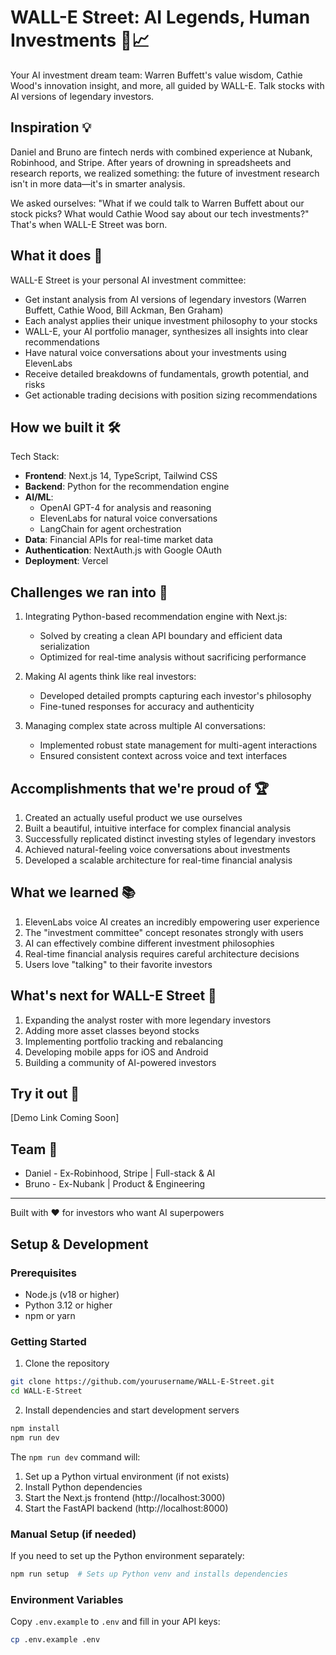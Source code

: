 # WALL-E Street: AI Legends, Human Investments 🤖📈

Your AI investment dream team: Warren Buffett's value wisdom, Cathie Wood's innovation insight, and more, all guided by WALL-E. Talk stocks with AI versions of legendary investors.

## Inspiration 💡

Daniel and Bruno are fintech nerds with combined experience at Nubank, Robinhood, and Stripe. After years of drowning in spreadsheets and research reports, we realized something: the future of investment research isn't in more data—it's in smarter analysis.

We asked ourselves: "What if we could talk to Warren Buffett about our stock picks? What would Cathie Wood say about our tech investments?" That's when WALL-E Street was born.

## What it does 🚀

WALL-E Street is your personal AI investment committee:
- Get instant analysis from AI versions of legendary investors (Warren Buffett, Cathie Wood, Bill Ackman, Ben Graham)
- Each analyst applies their unique investment philosophy to your stocks
- WALL-E, your AI portfolio manager, synthesizes all insights into clear recommendations
- Have natural voice conversations about your investments using ElevenLabs
- Receive detailed breakdowns of fundamentals, growth potential, and risks
- Get actionable trading decisions with position sizing recommendations

## How we built it 🛠️

Tech Stack:
- **Frontend**: Next.js 14, TypeScript, Tailwind CSS
- **Backend**: Python for the recommendation engine
- **AI/ML**: 
  - OpenAI GPT-4 for analysis and reasoning
  - ElevenLabs for natural voice conversations
  - LangChain for agent orchestration
- **Data**: Financial APIs for real-time market data
- **Authentication**: NextAuth.js with Google OAuth
- **Deployment**: Vercel

## Challenges we ran into 🤔

1. Integrating Python-based recommendation engine with Next.js:
   - Solved by creating a clean API boundary and efficient data serialization
   - Optimized for real-time analysis without sacrificing performance

2. Making AI agents think like real investors:
   - Developed detailed prompts capturing each investor's philosophy
   - Fine-tuned responses for accuracy and authenticity

3. Managing complex state across multiple AI conversations:
   - Implemented robust state management for multi-agent interactions
   - Ensured consistent context across voice and text interfaces

## Accomplishments that we're proud of 🏆

1. Created an actually useful product we use ourselves
2. Built a beautiful, intuitive interface for complex financial analysis
3. Successfully replicated distinct investing styles of legendary investors
4. Achieved natural-feeling voice conversations about investments
5. Developed a scalable architecture for real-time financial analysis

## What we learned 📚

1. ElevenLabs voice AI creates an incredibly empowering user experience
2. The "investment committee" concept resonates strongly with users
3. AI can effectively combine different investment philosophies
4. Real-time financial analysis requires careful architecture decisions
5. Users love "talking" to their favorite investors

## What's next for WALL-E Street 🔮

1. Expanding the analyst roster with more legendary investors
2. Adding more asset classes beyond stocks
3. Implementing portfolio tracking and rebalancing
4. Developing mobile apps for iOS and Android
5. Building a community of AI-powered investors

## Try it out 🎯

[Demo Link Coming Soon]

## Team 👥

- Daniel - Ex-Robinhood, Stripe | Full-stack & AI
- Bruno - Ex-Nubank | Product & Engineering

---

Built with ❤️ for investors who want AI superpowers

## Setup & Development

### Prerequisites
- Node.js (v18 or higher)
- Python 3.12 or higher
- npm or yarn

### Getting Started

1. Clone the repository
```bash
git clone https://github.com/yourusername/WALL-E-Street.git
cd WALL-E-Street
```

2. Install dependencies and start development servers
```bash
npm install
npm run dev
```

The `npm run dev` command will:
1. Set up a Python virtual environment (if not exists)
2. Install Python dependencies
3. Start the Next.js frontend (http://localhost:3000)
4. Start the FastAPI backend (http://localhost:8000)

### Manual Setup (if needed)

If you need to set up the Python environment separately:
```bash
npm run setup  # Sets up Python venv and installs dependencies
```

### Environment Variables

Copy `.env.example` to `.env` and fill in your API keys:
```bash
cp .env.example .env
```
